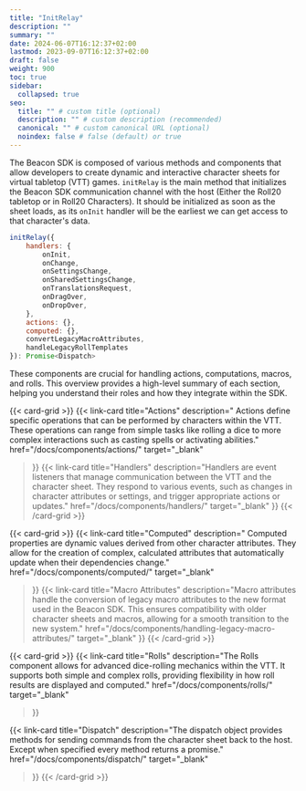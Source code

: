 ```yaml
---
title: "InitRelay"
description: ""
summary: ""
date: 2024-06-07T16:12:37+02:00
lastmod: 2023-09-07T16:12:37+02:00
draft: false
weight: 900
toc: true
sidebar:
  collapsed: true
seo:
  title: "" # custom title (optional)
  description: "" # custom description (recommended)
  canonical: "" # custom canonical URL (optional)
  noindex: false # false (default) or true
---
```

The Beacon SDK is composed of various methods and components that allow developers to create dynamic and interactive character sheets for virtual tabletop (VTT) games. `initRelay` is the main method that initializes the Beacon SDK communication channel with the host (Either the Roll20 tabletop or in Roll20 Characters). It should be initialized as soon as the sheet loads, as its `onInit` handler will be the earliest we can get access to that character's data.

```javascript
initRelay({
    handlers: {
        onInit,
        onChange,
        onSettingsChange,
        onSharedSettingsChange,
        onTranslationsRequest,
        onDragOver,
        onDropOver,
    },
    actions: {},
    computed: {},
    convertLegacyMacroAttributes,
    handleLegacyRollTemplates
}): Promise<Dispatch>
``` 
These components are crucial for handling actions, computations, macros, and rolls. This overview provides a high-level summary of each section, helping you understand their roles and how they integrate within the SDK.


{{< card-grid >}}
{{< link-card
  title="Actions"
  description=" Actions define specific operations that can be performed by characters within the VTT. These operations can range from simple tasks like rolling a dice to more complex interactions such as casting spells or activating abilities."
  href="/docs/components/actions/"
  target="_blank"
>}}
{{< link-card
  title="Handlers"
  description="Handlers are event listeners that manage communication between the VTT and the character sheet. They respond to various events, such as changes in character attributes or settings, and trigger appropriate actions or updates."
  href="/docs/components/handlers/"
  target="_blank"
>}}
{{< /card-grid >}}

{{< card-grid >}}
{{< link-card
  title="Computed"
  description=" Computed properties are dynamic values derived from other character attributes. They allow for the creation of complex, calculated attributes that automatically update when their dependencies change."
  href="/docs/components/computed/"
  target="_blank"
>}}
{{< link-card
  title="Macro Attributes"
  description="Macro attributes handle the conversion of legacy macro attributes to the new format used in the Beacon SDK. This ensures compatibility with older character sheets and macros, allowing for a smooth transition to the new system."
  href="/docs/components/handling-legacy-macro-attributes/"
  target="_blank"
>}}
{{< /card-grid >}}

{{< card-grid >}}
{{< link-card
  title="Rolls"
  description="The Rolls component allows for advanced dice-rolling mechanics within the VTT. It supports both simple and complex rolls, providing flexibility in how roll results are displayed and computed."
  href="/docs/components/rolls/"
  target="_blank"
>}}

{{< link-card
  title="Dispatch"
  description="The dispatch object provides methods for sending commands from the character sheet back to the host. Except when specified every method returns a promise."
  href="/docs/components/dispatch/"
  target="_blank"
>}}
{{< /card-grid >}}